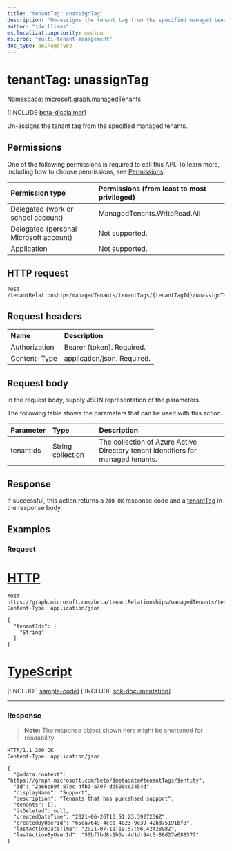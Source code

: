 ```yaml
---
title: "tenantTag: unassignTag"
description: "Un-assigns the tenant tag from the specified managed tenants."
author: "idwilliams"
ms.localizationpriority: medium
ms.prod: "multi-tenant-management"
doc_type: apiPageType
---
```


# tenantTag: unassignTag
Namespace: microsoft.graph.managedTenants

[!INCLUDE [beta-disclaimer](../../includes/beta-disclaimer.md)]

Un-assigns the tenant tag from the specified managed tenants.

## Permissions
One of the following permissions is required to call this API. To learn more, including how to choose permissions, see [Permissions](/graph/permissions-reference).

|Permission type|Permissions (from least to most privileged)|
|:---|:---|
|Delegated (work or school account)|ManagedTenants.WriteRead.All|
|Delegated (personal Microsoft account)|Not supported.|
|Application|Not supported.|

## HTTP request

<!-- {
  "blockType": "ignored"
}
-->
``` http
POST /tenantRelationships/managedTenants/tenantTags/{tenantTagId}/unassignTag
```

## Request headers
|Name|Description|
|:---|:---|
|Authorization|Bearer {token}. Required.|
|Content-Type|application/json. Required.|

## Request body
In the request body, supply JSON representation of the parameters.

The following table shows the parameters that can be used with this action.

|Parameter|Type|Description|
|:---|:---|:---|
|tenantIds|String collection|The collection of Azure Active Directory tenant identifiers for managed tenants.|

## Response

If successful, this action returns a `200 OK` response code and a [tenantTag](../resources/managedtenants-tenanttag.md) in the response body.

## Examples

### Request

# [HTTP](#tab/http)
<!-- {
  "blockType": "request",
  "name": "tenanttag_unassigntag"
}
-->
``` http
POST https://graph.microsoft.com/beta/tenantRelationships/managedTenants/tenantTags/{tenantTagId}/unassignTag
Content-Type: application/json

{
  "tenantIds": [
    "String"
  ]
}
```

# [TypeScript](#tab/typescript)
[!INCLUDE [sample-code](../includes/snippets/typescript/tenanttag-unassigntag-typescript-snippets.md)]
[!INCLUDE [sdk-documentation](../includes/snippets/snippets-sdk-documentation-link.md)]

---


### Response
>**Note:** The response object shown here might be shortened for readability.
<!-- {
  "blockType": "response",
  "truncated": true,
  "@odata.type": "microsoft.graph.managedTenants.tenantTag"
}
-->
``` http
HTTP/1.1 200 OK
Content-Type: application/json

{
  "@odata.context": "https://graph.microsoft.com/beta/$metadata#tenantTags/$entity",
  "id": "2a66c69f-87ec-4fb3-a797-dd500cc3454d",
  "displayName": "Support",
  "description": "Tenants that has purcahsed support",
  "tenants": [],
  "isDeleted": null,
  "createdDateTime": "2021-06-26T13:51:23.3927236Z",
  "createdByUserId": "65ca7649-4ccb-4823-9c39-42bd75191bf8",
  "lastActionDateTime": "2021-07-11T19:57:56.4242898Z",
  "lastActionByUserId": "50bf7bd8-1b3a-4d1d-94c5-86d27e68857f"
}
```
